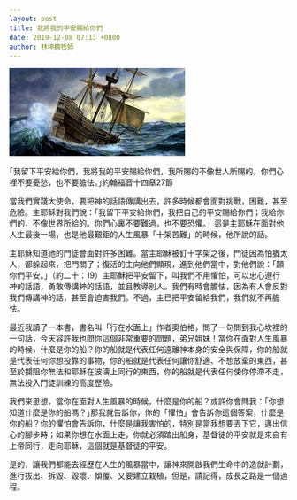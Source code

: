 ```yaml
---
layout: post
title: 我將我的平安賜給你們
date: 2019-12-08 07:13 +0800
author: 林坤麟牧師
---
```


![image](/assets/img/2019-12-08.jpg)


｢我留下平安給你們，我將我的平安賜給你們，我所賜的不像世人所賜的，你們心裡不要憂愁，也不要膽怯。｣約翰福音十四章27節

當我們實踐大使命，要把神的話語傳講出去，許多時候都會面對挑戰，困難，甚至危險。主耶穌對我們說：「我留下平安給你們，我把自己的平安賜給你們；我給你們的，不像世界所給的。你們心裏不要難過，也不要恐懼。」這是主耶穌在面對他人生最後一場，也是他最艱鉅的人生風暴「十架苦難」的時候，他所說的話。

主耶穌知道祂的門徒會面對許多困難。當主耶穌被釘十字架之後，門徒因為怕猶太人，都躲起來，把門關了；復活的主向他們顯現，進到他們當中，對他們說：「願你們平安。」（約二十：19）主耶穌把平安留下，叫我們不用懼怕，可以忠心遵行神的話語，勇敢傳講神的話語，並且教導別人。我們有時會膽怯，因為有人會反對我們傳講神的話，甚至會迫害我們。不過，主已把平安留給我們，我們就不再膽怯。

最近我讀了一本書，書名叫「行在水面上」作者奧伯格，問了一句問到我心坎裡的一句話，今天容許我也問你這個非常重要的問題，弟兄姐妹！當你在面對人生風暴的時候，什麼是你的船？你的船就是代表任何遠離神本身的安全與保障，你的船就是代表任何你想投靠的事物，你的船就是代表任何讓你舒適、不想放棄的東西，甚至於攔阻你無法和耶穌在波濤上同行的東西，你的船就是代表任何使你停滯不走，無法投入門徒訓練的高度歷險。

我們來思想，當你在面對人生風暴的時候，什麼是你的船？或許你會問我：｢你想知道什麼是你的船嗎？｣那我就告訴你，你的「懼怕」會告訴你這個答案，什麼是你的船？你的懼怕會告訴你，什麼是讓我害怕的，特別是當我想要丟下它，邁出信心的腳步時；如果你想在水面上走，你就必須踏出船身，基督徒的平安就是來自有上帝同行，走向耶穌，這個就是基督徒的平安。

是的，讓我們都能去經歷在人生的風暴當中，讓神來開啟我們生命中的造就計劃，進行拔出、拆毀、毀壞、傾覆、又要建立栽植，但是，請記得，成長之路是一個過程。